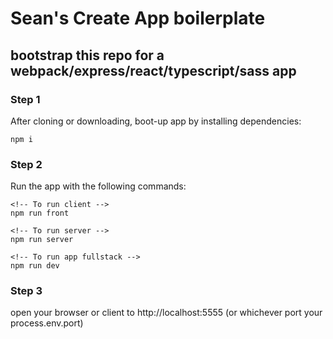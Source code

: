 # Sean's Create App boilerplate
bootstrap this repo for a webpack/express/react/typescript/sass app
---
### Step 1 
After cloning or downloading, boot-up app by installing dependencies:
```
npm i
```

### Step 2
Run the app with the following commands:


```
<!-- To run client -->
npm run front
```
```
<!-- To run server -->
npm run server
```
```
<!-- To run app fullstack -->
npm run dev
```
### Step 3
open your browser or client to http://localhost:5555 (or whichever port your process.env.port)